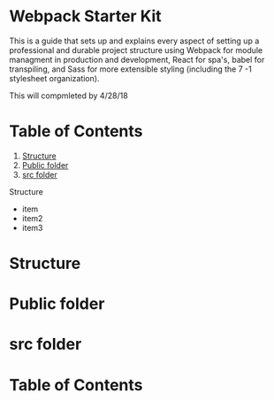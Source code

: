 # Webpack Starter Kit

This is a guide that sets up and explains every aspect of setting up a professional and durable project structure using Webpack for module managment in production and development, React for spa's, babel for transpiling, and Sass for more extensible styling (including the 7 -1 stylesheet organization).

This will compmleted by 4/28/18


# Table of Contents

1. [Structure](#structure)
2. [Public folder](#public)
3. [src folder](#src)

<a name="structure"></a>Structure
* item
* item2 
* item3

<!-- <a name="public"</a>Public folder
<a name="src"></a>src folder -->

# Structure

# Public folder

# src folder

# Table of Contents

<!-- * [Team Members](#team-members)

# <a name="team-members"></a>Team Members
* "J. Jesus. P. Aguinaga" <admin@listforks.com> -->
